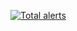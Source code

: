 [![Total alerts](https://img.shields.io/lgtm/alerts/g/mellowdrifter/bgp_infrastructure.svg?logo=lgtm&logoWidth=18)](https://lgtm.com/projects/g/mellowdrifter/bgp_infrastructure/alerts/)
